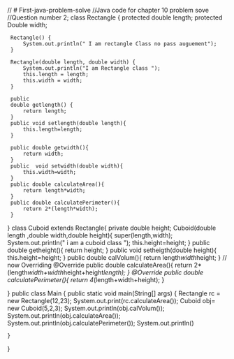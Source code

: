 // # First-java-problem-solve
//Java code for chapter 10 problem sove 
//Question number 2;
 class Rectangle {
     protected double length;
     protected Double width;

     Rectangle() {
         System.out.println(" I am rectangle Class no pass auguement");
     }

     Rectangle(double length, double width) {
         System.out.println("I am Rectangle class ");
         this.length = length;
         this.width = width;
     }

     public
     double getlength() {
         return length;
     }
     public void setlength(double length){
         this.length=length;
     }

     public double getwidth(){
         return width;
     }
     public  void setwidth(double width){
         this.width=width;
     }
     public double calculateArea(){
         return length*width;
     }
     public double calculatePerimeter(){
         return 2*(length*width);
     }
}
class Cuboid extends Rectangle{
     private double height;
     Cuboid(double length ,double width,double height){
         super(length,width);
         System.out.println(" i am a cuboid class ");
         this.height=height;
     }
     public double getheight(){
         return height;
     }
     public void setheigth(double height){
         this.height=height;
     }
     public double calVolum(){
         return length*width*height;
     }
    // now Overriding
    @Override
    public double calculateArea(){
         return 2*(length*width+width*height+height*length);
    }
    @Override
    public double calculatePerimeter(){
         return 4*(length+width+height);
    }

}
public class Main {
    public static void main(String[] args) {
        Rectangle rc = new Rectangle(12,23);
        System.out.print(rc.calculateArea());
        Cuboid obj= new Cuboid(5,2,3);
        System.out.println(obj.calVolum());
        System.out.println(obj.calculateArea());
        System.out.println(obj.calculatePerimeter());
        System.out.println()
 
    }
}
